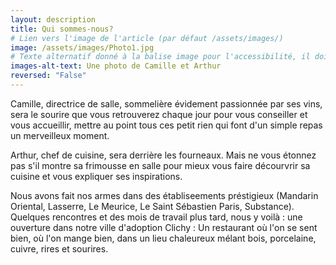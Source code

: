 ```yaml
---
layout: description
title: Qui sommes-nous?
# Lien vers l'image de l'article (par défaut /assets/images/)
image: /assets/images/Photo1.jpg
# Texte alternatif donné à la balise image pour l'accessibilité, il doit décrire l'image succintement.
images-alt-text: Une photo de Camille et Arthur
reversed: "False"
---
```

Camille, directrice de salle, sommelière évidement passionnée par ses vins, sera le sourire que vous retrouverez chaque jour pour vous conseiller et vous accueillir, mettre au point tous ces petit rien qui font d'un simple repas un merveilleux moment. 

Arthur, chef de cuisine, sera derrière les fourneaux. Mais ne vous étonnez pas s'il montre sa frimousse en salle pour mieux vous faire décourvrir sa cuisine et vous expliquer ses inspirations. 

Nous avons fait nos armes dans des établiseements préstigieux (Mandarin Oriental, Lasserre, Le Meurice, Le Saint Sébastien Paris, Substance). Quelques rencontres et des mois de travail plus tard, nous y voilà : une ouverture dans notre ville d'adoption Clichy : Un restaurant où l'on se sent bien, où l'on mange bien, dans un lieu chaleureux mélant bois, porcelaine, cuivre, rires et sourires.
